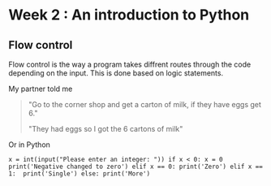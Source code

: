 # Week 2 : An introduction to Python

## Flow control

Flow control is the way a program takes diffrent routes through the code depending on the input. This is done based on logic statements.

My partner told me

> "Go to the corner shop and get a carton of milk, if they have eggs get 6."
>
> "They had eggs so I got the 6 cartons of milk"

Or in Python

`
x = int(input("Please enter an integer: "))
if x < 0:
x = 0
print('Negative changed to zero')
elif x == 0:
print('Zero')
elif x == 1: 
print('Single')
else:
print('More')
`

